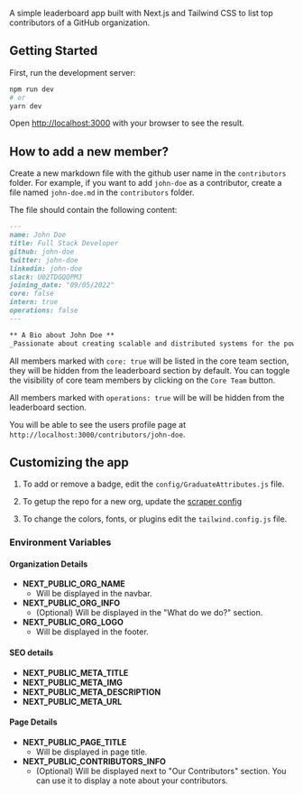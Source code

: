 A simple leaderboard app built with Next.js and Tailwind CSS to list top contributors of a GitHub organization.

## Getting Started

First, run the development server:

```bash
npm run dev
# or
yarn dev
```

Open [http://localhost:3000](http://localhost:3000) with your browser to see the result.

## How to add a new member?

Create a new markdown file with the github user name in the `contributors` folder. For example, if you want to add `john-doe` as a contributor, create a file named `john-doe.md` in the `contributors` folder.

The file should contain the following content:

```md
---
name: John Doe
title: Full Stack Developer
github: john-doe
twitter: john-doe
linkedin: john-doe
slack: U02TDGQQPMJ
joining_date: "09/05/2022"
core: false
intern: true
operations: false
---

** A Bio about John Doe **
_Passionate about creating scalable and distributed systems for the power grid and interested in contributing to open source digital public goods._ (supports markdown)
```

All members marked with `core: true` will be listed in the core team section, they will be hidden from the leaderboard section by default. You can toggle the visibility of core team members by clicking on the `Core Team` button.

All members marked with `operations: true` will be will be hidden from the leaderboard section.

You will be able to see the users profile page at `http://localhost:3000/contributors/john-doe`.

## Customizing the app

1. To add or remove a badge, edit the `config/GraduateAttributes.js` file.

2. To getup the repo for a new org, update the [scraper config](https://github.com/coronasafe/leaderboard/blob/d42c7b7ba608c4911d932e92679ab1914371c8a0/.github/workflows/main.yml#L32)

3. To change the colors, fonts, or plugins edit the `tailwind.config.js` file.

### Environment Variables
#### **Organization Details**

- **NEXT_PUBLIC_ORG_NAME**
  - Will be displayed in the navbar.
- **NEXT_PUBLIC_ORG_INFO**
  - (Optional) Will be displayed in the "What do we do?" section.
- **NEXT_PUBLIC_ORG_LOGO**
  - Will be displayed in the footer.

#### **SEO details**

- **NEXT_PUBLIC_META_TITLE**
- **NEXT_PUBLIC_META_IMG**
- **NEXT_PUBLIC_META_DESCRIPTION**
- **NEXT_PUBLIC_META_URL**

#### **Page Details**

- **NEXT_PUBLIC_PAGE_TITLE**
  - Will be displayed in page title.
- **NEXT_PUBLIC_CONTRIBUTORS_INFO**
  - (Optional) Will be displayed next to "Our Contributors" section. You can use it to display a note about your contributors.

